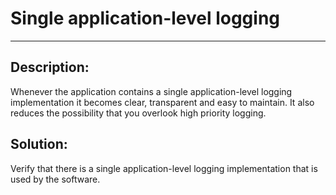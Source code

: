 # Single application-level logging
-------

## Description:

Whenever the application contains a single application-level logging implementation it
becomes clear, transparent and easy to maintain. It also reduces the possibility that you
overlook high priority logging.


## Solution:

Verify that there is a single application-level logging implementation that is used by
the software.
